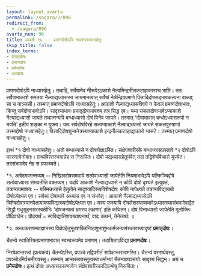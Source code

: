 ```yaml
---
layout: layout_avarta
permalink: /sagara/2/096
redirect_from:
  - /sagara/096
avarta_num: 96
title: आवर्तः ९६ -- प्रमाणदोषोऽपि नावश्यमध्यासहेतुः
skip_title: false
index_terms:
- प्रमातृदोषः
- प्रमाणदोषः
- प्रमेयदोषः
- अध्यासः
---
```


प्रमाणदोषोऽपि
नाध्यासहेतुः।
तथाहि, सर्वेषामेव नीरूपेऽऽकाशे नैल्यमिन्द्रनीलकटाहाकारश्च
भाति।
ततः सर्वेषामाकाशे समतया नैल्याद्यध्यासस्य जायमानत्वात् सर्वेषां
नेत्रेन्द्रियप्रमाणे पित्तादिदोषसद्भावकल्पना वाच्या; सा च नाञ्जसी।
तस्मात् 
प्रमाणदोषोऽपि नाध्यासहेतुः।
आकाशे नैल्याद्यध्यासविषये न केवलं
प्रमाणदोषाभावः, किन्तु सर्वदोषाभावोऽपि।
सादृश्याभावः प्रमातृदोषाभावश्च तत्र सिद्ध एव।
यथा सकलदोषाभावेऽप्याकाशे नैल्याद्यध्यासो
जायते तथात्मन्यपि बन्धाध्यासो दोषं विनैव जायते।
तस्मात् 'दोषाभावात्
बन्धोऽध्यासरूपो न भवति' इतीयं शङ्का न युक्ता।
यतः सर्वदोषविरहे
सत्यप्याकाशे नैल्याद्यध्यासो जायते सकलपुरुषाणां तस्माद्दोषो नाध्यासहेतुः।
पित्तादिदोषशून्यनेत्रस्याप्याकाशे इन्द्रनीलकटाहाद्याकारो भासते।
तस्मात् प्रमाणदोषो नाध्यासहेतुः।

इत्थं *१ दोषो नाध्यासहेतुः।
अतो बन्धाध्यासे न दोषापेक्षाऽस्ति।
संक्षेपशारीरके बन्धाध्यासप्रस्तावे *२ दोषोऽपि कारणत्वेनोक्तः।
ग्रन्थविस्तरभयान्नेह स निरूपितः।
दोषो यद्यध्यासहेतुर्भवेत् तदा तद्विशेषविचारो युज्येत।
तदसंभवादेव नेह स प्रपञ्च्यते।

<div class="footnote" markdown="1">
*१. अत्रेदमवगन्तव्यम् -- निखिलदोषसमवाये सत्येवाध्यासो जायेतेति नियमाभावेऽपि
यत्किञ्चिद्दोषे सत्येवाध्यासः संभवतीति वक्तव्यम्।
यदपि आकाशे नैल्याद्यध्यासे न
कोपि दोषो दृश्यते इत्युक्तं, तत्राप्ययमाशयः -- यस्मिन्नध्यासे हेतुत्वेन सादृश्यादिरूपविशेषदोषः कोपि नापेक्ष्यते तत्राप्यविद्याख्यो दोषोऽपेक्ष्यत एव।
सर्वथा दोषाभावे
अध्यास एव न संभवेत्।
आकाशे नैल्याद्यध्यासेऽपि विशेषदोषत्रयानपेक्षायामप्यविद्याख्यदोषोऽपेक्ष्यत एव।
यस्य कस्यापि दोषलेशस्याप्यभावेऽध्यासस्यासंभवादेवाद्वैत सिद्धौ
मधुसूदनसरस्वतीभिः 'दोषजन्यत्वं भ्रमस्य लक्षणम्' इति कथितम्।
दोषं विनाध्यासो
जायेतेति मूलोक्तिः प्रौढिवादेन।
प्रौढयर्थं = स्वविद्यातिशयख्यापनार्थं, वादः कथनं,
तेनेत्यर्थः ॥

*२. अन्तःकरणस्थाज्ञानस्य विक्षेपहेतुभूतशक्तिनिष्ठशुभाशुभकर्मजन्यसंस्काररूपादृष्टं
**प्रमातृदोषः**।

चैतन्ये स्वातिरिक्तप्रमाणाभावात् स्वस्वरूपमेव प्रमाणम्।
तदाश्रिताऽविद्या **प्रमाणदोषः**।

निरपेक्षान्तरत्वं (प्रत्यक्त्वं) 
चैतन्येऽस्ति, प्रपञ्चे तद्विपरीतंं 
सापेक्षान्तरत्वमस्ति।
चैतन्यं परमार्थवस्तु, 
प्रपञ्चोऽनिर्वचनीयवस्तु।
तस्मात् आन्तरत्ववस्तुत्वरूपधर्माभ्यां
चैतन्यप्रपञ्चयोः सादृश्यं सिद्धम्।
अयं च **प्रमेयदोषः**।
इत्थं दोषाः अध्यासकारणत्वेन
संक्षेपशारीरकादिग्रन्थेषु निरूपिताः।
</div>


